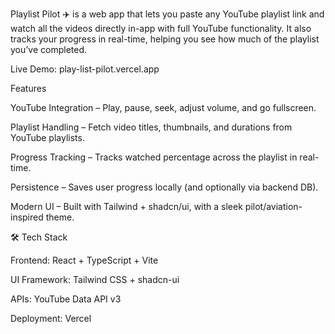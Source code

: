 Playlist Pilot ✈️ is a web app that lets you paste any YouTube playlist link and watch all the videos directly in-app with full YouTube functionality. It also tracks your progress in real-time, helping you see how much of the playlist you’ve completed.

 Live Demo: play-list-pilot.vercel.app

 Features

 YouTube Integration – Play, pause, seek, adjust volume, and go fullscreen.

 Playlist Handling – Fetch video titles, thumbnails, and durations from YouTube playlists.

 Progress Tracking – Tracks watched percentage across the playlist in real-time.

 Persistence – Saves user progress locally (and optionally via backend DB).

 Modern UI – Built with Tailwind + shadcn/ui, with a sleek pilot/aviation-inspired theme.

🛠️ Tech Stack

Frontend: React + TypeScript + Vite

UI Framework: Tailwind CSS + shadcn-ui

APIs: YouTube Data API v3

Deployment: Vercel
